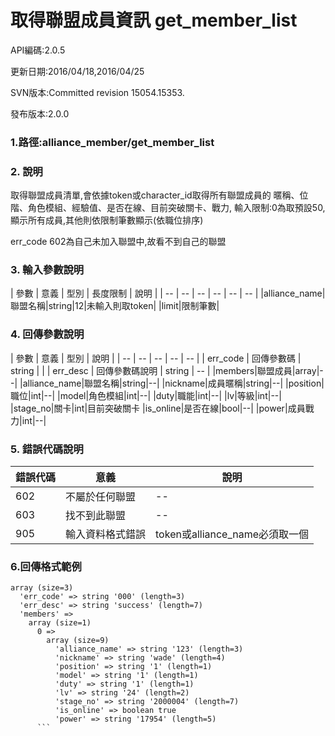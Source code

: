 # 取得聯盟成員資訊 get_member_list


API編碼:2.0.5

> 



更新日期:2016/04/18,2016/04/25

> 

SVN版本:Committed revision 15054.15353.


> 

發布版本:2.0.0
### 1.路徑:alliance_member/get_member_list

### 2. 說明

取得聯盟成員清單,會依據token或character_id取得所有聯盟成員的
暱稱、位階、角色模組、經驗值、是否在線、目前突破關卡、戰力,
輸入限制:0為取預設50,顯示所有成員,其他則依限制筆數顯示(依職位排序)

err_code 602為自己未加入聯盟中,故看不到自己的聯盟
### 3. 輸入參數說明


| 參數 | 意義 | 型別 | 長度限制 | 說明 |
| -- | -- | -- | -- | -- | -- |
|alliance_name|聯盟名稱|string|12|未輸入則取token|
|limit|限制筆數|

### 4. 回傳參數說明
| 參數 | 意義 | 型別 | 說明 |
| -- | -- | -- | -- | -- |
| err_code | 回傳參數碼 | string |  |
| err_desc | 回傳參數碼說明 | string | -- |
|members|聯盟成員|array|--|
|alliance_name|聯盟名稱|string|--|
|nickname|成員暱稱|string|--|
|position|職位|int|--|
|model|角色模組|int|--|
|duty|職能|int|--|
|lv|等級|int|--|
|stage_no|關卡|int|目前突破關卡
|is_online|是否在線|bool|--|
|power|成員戰力|int|--|


### 5. 錯誤代碼說明
|錯誤代碼|意義|說明
|--|--|--|
|602|不屬於任何聯盟|--|
|603|找不到此聯盟|--|
|905|輸入資料格式錯誤|token或alliance_name必須取一個

### 6.回傳格式範例

```
array (size=3)
  'err_code' => string '000' (length=3)
  'err_desc' => string 'success' (length=7)
  'members' => 
    array (size=1)
      0 => 
        array (size=9)
          'alliance_name' => string '123' (length=3)
          'nickname' => string 'wade' (length=4)
          'position' => string '1' (length=1)
          'model' => string '1' (length=1)
          'duty' => string '1' (length=1)
          'lv' => string '24' (length=2)
          'stage_no' => string '2000004' (length=7)
          'is_online' => boolean true
          'power' => string '17954' (length=5)
      ```
